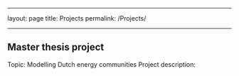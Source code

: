 ___
layout: page
title: Projects
permalink: /Projects/
___
## Master thesis project
Topic: Modelling Dutch energy communities 
Project description: 
